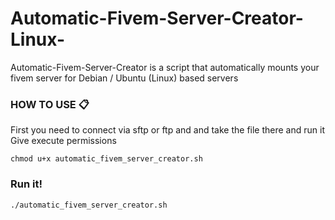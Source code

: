 # Automatic-Fivem-Server-Creator-Linux-
 Automatic-Fivem-Server-Creator is a script that automatically mounts your fivem server for Debian / Ubuntu (Linux) based servers

### HOW TO USE 📋
First you need to connect via sftp or ftp and and take the file there and run it
Give execute permissions
```
chmod u+x automatic_fivem_server_creator.sh
```
### Run it!
```
./automatic_fivem_server_creator.sh
```

